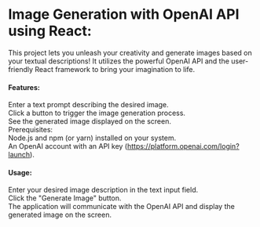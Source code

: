 # Image Generation with OpenAI API using React: <br>
This project lets you unleash your creativity and generate images based on your textual descriptions! It utilizes the powerful OpenAI API and the user-friendly React framework to bring your imagination to life.

#### Features:<br>
Enter a text prompt describing the desired image.<br>
Click a button to trigger the image generation process.<br>
See the generated image displayed on the screen.<br>
Prerequisites:<br>
Node.js and npm (or yarn) installed on your system.<br>
An OpenAI account with an API key (https://platform.openai.com/login?launch).<br>
#### Usage:<br>
Enter your desired image description in the text input field.<br>
Click the "Generate Image" button.<br>
The application will communicate with the OpenAI API and display the generated image on the screen.<br>
